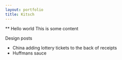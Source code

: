 ```yaml
---
layout: portfolio
title: Kitsch
---
```


** Hello world
This is some content

Design posts
 - China adding lottery tickets to the back of receipts
 - Huffmans sauce
